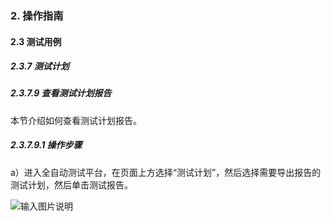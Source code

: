 ### 2. 操作指南

#### 2.3 测试用例

##### 2.3.7 测试计划

##### 2.3.7.9 查看测试计划报告

本节介绍如何查看测试计划报告。

##### 2.3.7.9.1 操作步骤

a）进入全自动测试平台，在页面上方选择“测试计划”，然后选择需要导出报告的测试计划，然后单击测试报告。

![输入图片说明](../../../images/SoFlu%E5%85%A8%E8%87%AA%E5%8A%A8%E6%B5%8B%E8%AF%95%E5%B9%B3%E5%8F%B0%E6%95%99%E7%A8%8B/2.%20%E6%93%8D%E4%BD%9C%E6%8C%87%E5%8D%97/7.%20%E6%B5%8B%E8%AF%95%E8%AE%A1%E5%88%92/9-1.png)
